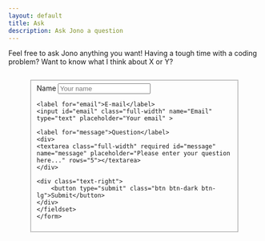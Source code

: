 ```yaml
---
layout: default
title: Ask
description: Ask Jono a question
---
```


<style>

</style>

<p class="message" style="overflow:hidden">
  Feel free to ask Jono anything you want! Having a tough time with a coding problem? Want to know what I think about X or Y? 
</p>
  <form style="max-width:30em;margin:auto;padding:1em;" class="form-horizontal" netlify name="Ask Jono" action="/thanks" method="POST">
    <fieldset>
    <label for="name">Name</label>
    <input id="name" class="full-width" name="name" type="text" placeholder="Your name">

    <label for="email">E-mail</label>
    <input id="email" class="full-width" name="Email" type="text" placeholder="Your email" >

    <label for="message">Question</label>
    <div>
    <textarea class="full-width" required id="message" name="message" placeholder="Please enter your question here..." rows="5"></textarea>
    </div>

    <div class="text-right">
        <button type="submit" class="btn btn-dark btn-lg">Submit</button>
    </div>
    </fieldset>
    </form>